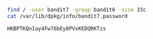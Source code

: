```sh
find / -user bandit7 -group bandit6 -size 33c
cat /var/lib/dpkg/info/bandit7.password
```

```md
HKBPTKQnIay4Fw76bEy8PVxKEDQRKTzs
```
